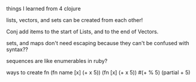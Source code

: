 things I learned from 4 clojure


lists, vectors, and sets can be created from each other!

Conj add items to the start of Lists, and to the end of Vectors.

sets, and maps don't need escaping because they can't be confused with syntax??

sequences are like enumerables in ruby?

ways to create fn
  (fn name [x] (+ x 5))
  (fn [x] (+ x 5))
  #(+ % 5)
  (partial + 5)
